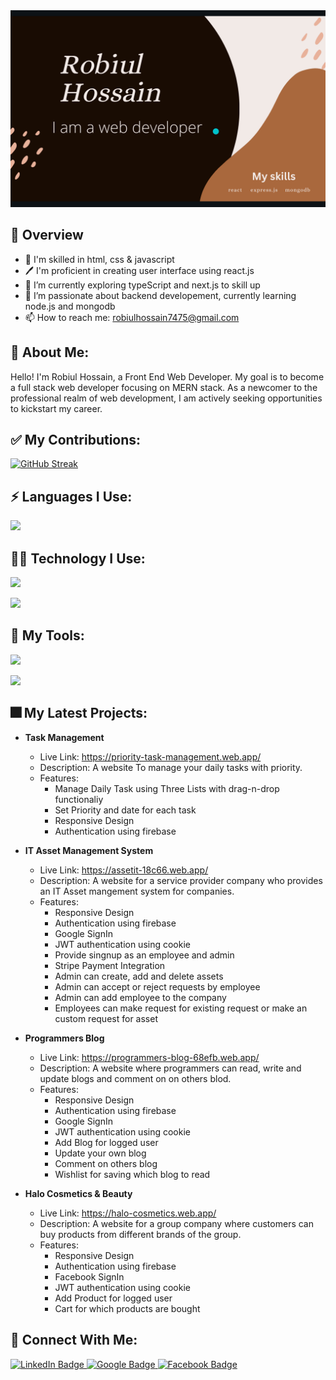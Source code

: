 <div id="header" align="center">
  <img src="https://raw.githubusercontent.com/coder7475/coder7475/main/banner.png"  />
</div>

## 📖 Overview

- 👑 I'm skilled in html, css & javascript
- 🖊️ I'm proficient in creating user interface using react.js
- 🔭 I’m currently exploring typeScript and next.js to skill up
- 🌱 I’m passionate about backend developement, currently learning node.js and mongodb
- 📫 How to reach me: robiulhossain7475@gmail.com

## 🚀 About Me:

Hello! I'm Robiul Hossain, a Front End Web Developer.
My goal is to become a full stack web developer focusing on MERN stack.
As a newcomer to the professional realm of web development, I am actively seeking opportunities to kickstart my career.

<!--
**coder7475/coder7475** is a ✨ _special_ ✨ repository because its `README.md` (this file) appears on your GitHub profile.

Here are some ideas to get you started:

- 🤔 I’m thinking about creating
- 👯 I’m looking to collaborate on ...
- 🌱 I’m currently learning ...
- 😄 Pronouns: ...
-  Fun fact: ...
-->

## ✅ My Contributions:

[![GitHub Streak](https://github-readme-streak-stats.herokuapp.com?user=coder7475&theme=vue-dark)](https://git.io/streak-stats)

## ⚡ Languages I Use:

<!-- ![](http://github-profile-summary-cards.vercel.app/api/cards/profile-details?username=coder7475&theme=blue_green) -->

![](http://github-profile-summary-cards.vercel.app/api/cards/repos-per-language?username=coder7475&theme=blue_green)

<!--
![](http://github-profile-summary-cards.vercel.app/api/cards/productive-time?username=coder7475&theme=blue_green&utcOffset=8) -->

## 👨‍💻 Technology I Use:

<!-- <p>
  <a href="https://skillicons.dev">
    <img src="https://skillicons.dev/icons?i=html,css,javascript" />
  </a>
</p> -->
<p>
  <a href="https://skillicons.dev">
    <img src="https://skillicons.dev/icons?i=tailwindcss,react,nextjs,redux" />
  </a>
</p>

<p >
  <a href="https://skillicons.dev">
    <img src="https://skillicons.dev/icons?i=firebase,nodejs,expressjs,mongodb" />
  </a>
</p>

## 🔧 My Tools:

<p >
  <a href="https://skillicons.dev">
    <img src="https://skillicons.dev/icons?i=linux,vscode,git" />
  </a>
</p>

<p >
  <a href="https://skillicons.dev">
    <img src="https://skillicons.dev/icons?i=postman,vite,github" />
  </a>
</p>

## 🎆 My Latest Projects:

- <strong>Task Management</strong>

  - Live Link: https://priority-task-management.web.app/
  - Description: A website To manage your daily tasks with priority.
  - Features:
    - Manage Daily Task using Three Lists with drag-n-drop functionaliy
    - Set Priority and date for each task
    - Responsive Design
    - Authentication using firebase

- <strong>IT Asset Management System</strong>

  - Live Link: https://assetit-18c66.web.app/
  - Description: A website for a service provider company who provides an IT Asset mangement system for companies.
  - Features:
    - Responsive Design
    - Authentication using firebase
    - Google SignIn
    - JWT authentication using cookie
    - Provide singnup as an employee and admin
    - Stripe Payment Integration
    - Admin can create, add and delete assets
    - Admin can accept or reject requests by employee
    - Admin can add employee to the company
    - Employees can make request for existing request or make an custom request for asset

- <strong>Programmers Blog</strong>

  - Live Link: https://programmers-blog-68efb.web.app/
  - Description: A website where programmers can read, write and update blogs and comment on on others blod.
  - Features:
    - Responsive Design
    - Authentication using firebase
    - Google SignIn
    - JWT authentication using cookie
    - Add Blog for logged user
    - Update your own blog
    - Comment on others blog
    - Wishlist for saving which blog to read

- <strong>Halo Cosmetics & Beauty</strong>
  - Live Link: https://halo-cosmetics.web.app/
  - Description: A website for a group company where customers can buy products from different brands of the group.
  - Features:
    - Responsive Design
    - Authentication using firebase
    - Facebook SignIn
    - JWT authentication using cookie
    - Add Product for logged user
    - Cart for which products are bought

## 👥 Connect With Me:

<div id="badges">
  <a href="https://www.linkedin.com/in/robiul-hossain-298298265/">
    <img src="https://img.shields.io/badge/LinkedIn-blue?style=for-the-badge&logo=linkedin&logoColor=white" alt="LinkedIn Badge"/>
  </a>
  
  <a href="mailto:robiulhossain7475@gmail.com">
    <img src="https://img.shields.io/badge/Google-red?style=for-the-badge&logo=google&logoColor=white" alt="Google Badge"/>
  </a>
  
  <a href="https://www.facebook.com/rhfahadchy">
    <img src="https://img.shields.io/badge/Facebook-blue?style=for-the-badge&logo=facebook&logoColor=white" alt="Facebook Badge"/>
  </a>
</div>
